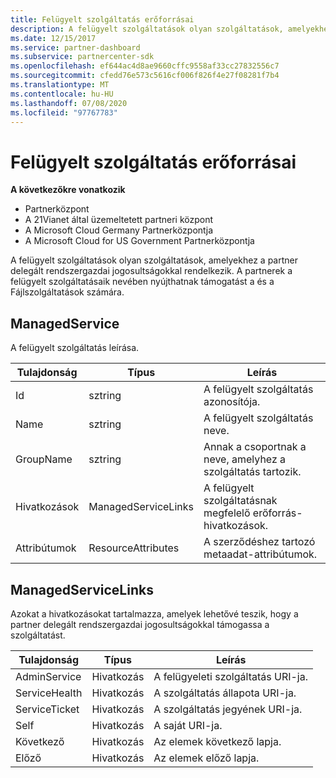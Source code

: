 ```yaml
---
title: Felügyelt szolgáltatás erőforrásai
description: A felügyelt szolgáltatások olyan szolgáltatások, amelyekhez a partner delegált rendszergazdai jogosultságokkal rendelkezik. A partnerek a felügyelt szolgáltatásaik nevében nyújthatnak támogatást a és a Fájlszolgáltatások számára.
ms.date: 12/15/2017
ms.service: partner-dashboard
ms.subservice: partnercenter-sdk
ms.openlocfilehash: ef644ac4d8ae9660cffc9558af33cc27832556c7
ms.sourcegitcommit: cfedd76e573c5616cf006f826f4e27f08281f7b4
ms.translationtype: MT
ms.contentlocale: hu-HU
ms.lasthandoff: 07/08/2020
ms.locfileid: "97767783"
---
```

# <a name="managed-service-resources"></a>Felügyelt szolgáltatás erőforrásai

**A következőkre vonatkozik**

- Partnerközpont
- A 21Vianet által üzemeltetett partneri központ
- A Microsoft Cloud Germany Partnerközpontja
- A Microsoft Cloud for US Government Partnerközpontja

A felügyelt szolgáltatások olyan szolgáltatások, amelyekhez a partner delegált rendszergazdai jogosultságokkal rendelkezik. A partnerek a felügyelt szolgáltatásaik nevében nyújthatnak támogatást a és a Fájlszolgáltatások számára.

## <a name="managedservice"></a>ManagedService

A felügyelt szolgáltatás leírása.

| Tulajdonság   | Típus                | Leírás                                              |
|------------|---------------------|----------------------------------------------------------|
| Id         | sztring              | A felügyelt szolgáltatás azonosítója.                                  |
| Name       | sztring              | A felügyelt szolgáltatás neve.                         |
| GroupName  | sztring              | Annak a csoportnak a neve, amelyhez a szolgáltatás tartozik.      |
| Hivatkozások      | ManagedServiceLinks | A felügyelt szolgáltatásnak megfelelő erőforrás-hivatkozások. |
| Attribútumok | ResourceAttributes  | A szerződéshez tartozó metaadat-attribútumok.  |

## <a name="managedservicelinks"></a>ManagedServiceLinks

Azokat a hivatkozásokat tartalmazza, amelyek lehetővé teszik, hogy a partner delegált rendszergazdai jogosultságokkal támogassa a szolgáltatást.

| Tulajdonság      | Típus | Leírás                 |
|---------------|------|-----------------------------|
| AdminService  | Hivatkozás | A felügyeleti szolgáltatás URI-ja.      |
| ServiceHealth | Hivatkozás | A szolgáltatás állapota URI-ja.     |
| ServiceTicket | Hivatkozás | A szolgáltatás jegyének URI-ja.     |
| Self          | Hivatkozás | A saját URI-ja.               |
| Következő          | Hivatkozás | Az elemek következő lapja.     |
| Előző      | Hivatkozás | Az elemek előző lapja. |

